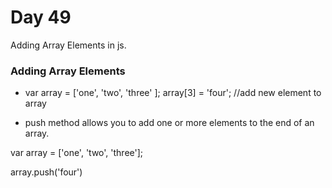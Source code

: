 # Day 49

Adding Array Elements in js.

### Adding Array Elements

- var array = ['one', 'two', 'three' ];
array[3] = 'four'; //add new element to array

- push method allows you to add one or more elements to the end of an array.

var array = ['one', 'two', 'three'];

array.push('four')